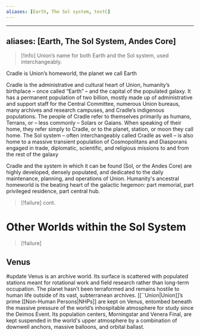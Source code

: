 ```yaml
---
aliases: [Earth, The Sol system, testC]
---
```


---
aliases: [Earth, The Sol System, Andes Core]
---
>[!info]
>Union’s name for both Earth and the Sol system, used interchangeably.

Cradle is Union’s homeworld, the planet we call Earth

Cradle is the administrative and cultural heart of Union, humanity’s birthplace – once called “Earth” – and the capital of the populated galaxy. It has a permanent population of two billion, mostly made up of administrative and support staff for the Central Committee, numerous Union bureaus, many archives and research campuses, and Cradle’s indigenous populations. The people of Cradle refer to themselves primarily as humans, Terrans, or – less commonly – Solars or Gaians. When speaking of their home, they refer simply to Cradle, or to the planet, station, or moon they call home. The Sol system – often interchangeably called Cradle as well – is also home to a massive transient population of Cosmopolitans and Diasporans engaged in trade, diplomatic, scientific, and religious missions to and from the rest of the galaxy

Cradle and the system in which it can be found (Sol, or the Andes Core) are highly developed, densely populated, and dedicated to the daily maintenance, planning, and operations of Union. Humanity's ancestral homeworld is the beating heart of the galactic hegemon: part memorial, part privileged residence, part central hub.

>[!failure]
>cont.

# Other Worlds within the Sol System
>[!failure]

## Venus
#update
Venus is an archive world. Its surface is scattered with populated stations meant for rotational work and field research rather than long-term occupation. The planet hasn’t been terraformed and remains hostile to human life outside of its vast, subterranean archives. [[``Union|Union]]’s prime [[Non-Human Persons|NHPs]] are kept on Venus, entombed beneath the massive pressure of the world’s inhospitable atmosphere for study since the Deimos Event. Its population centers, Morningstar and Venera Final, are kept suspended in the world's upper atmosphere by a combination of downwell anchors, massive balloons, and orbital ballast.